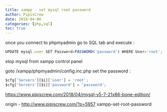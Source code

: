 ```yaml
---
title: xampp - set mysql root password
author: PipisCrew
date: 2018-04-06
categories: [php,sql]
toc: true
---
```


once you connect to phpmyadmin go to SQL tab and execute :
```js
UPDATE mysql.user SET Password=PASSWORD('password') WHERE User='root'; FLUSH PRIVILEGES;
```

stop mysql from xampp control panel

goto /xampp/phpmyadmin/config.inc.php set the password :
```js
$cfg['Servers'][$i]['user'] = 'root';
$cfg['Servers'][$i]['password'] = 'password';
```

https://www.pipiscrew.com/2018/04/mysql-v5-7-21x86-bone-edition/

origin - http://www.pipiscrew.com/?p=5957 xampp-set-root-password
